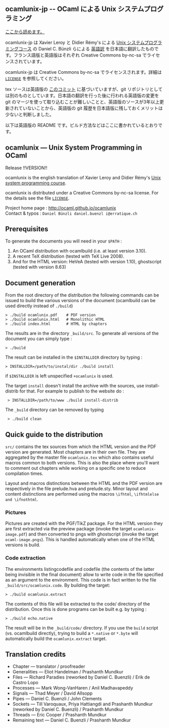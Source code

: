 ocamlunix-jp -- OCaml による Unix システムプログラミング
-------------------------------------------------------------------------------

[ここから読めます。](https://inzkyk.github.io/ocamlunix-jp/)

ocamlunix-jp は Xavier Leroy と Didier Rémy's による [Unix システムプログラミングコース](http://gallium.inria.fr/~remy/camlunix/) の Daniel C. Bünzli らによる [英語訳](http://ocaml.github.io/ocamlunix) を日本語に翻訳したものです。フランス語版と英語版はそれぞれ Creative Commons by-nc-sa でライセンスされています。

ocamlunix-jp は Creative Commons by-nc-sa でライセンスされます。詳細は [`LICENSE`](LICENSE) を参照してください。

tex ソースは英語版の [このコミット](https://github.com/ocaml/ocamlunix/tree/cae619474953ce4f51efedb1f05d86a057784f78) に基づいていますが、git リポジトリとしては別のものとしています。日本語の翻訳を行った後に行われる英語版の変更を git のマージを使って取り込むことが難しいことと、英語版のソースが3年以上更新されていないことから、英語版の git 履歴を日本語版に残しておくメリットは少ないと判断しました。

以下は英語版の README です。ビルド方法などはここに書かれているとおりです。

ocamlunix — Unix System Programming in OCaml
-------------------------------------------------------------------------------
Release !!VERSION!!

ocamlunix is the english translation of Xavier Leroy and Didier Rémy's
[Unix system programming course][1].

ocamlunix is distributed under a Creative Commons by-nc-sa
license. For the details see the file [`LICENSE`](LICENSE).

[1]: http://gallium.inria.fr/~remy/camlunix/ 

Project home page : http://ocaml.github.io/ocamlunix  
Contact & typos : `Daniel Bünzli daniel.buenzl i@erratique.ch`


## Prerequisites

To generate the documents you will need in your `$PATH` :

1. An OCaml distribution with ocamlbuild (i.e. at least version 3.10).
2. A recent TeX distribution (tested with TeX Live 2008).
3. And for the HTML version: HeVeA (tested with version 1.10),
   ghostscript (tested with version 8.63)


## Document generation

From the root directory of the distribution the following commands can
be issued to build the various versions of the document (ocamlbuild
can be used directly instead of `./build`)

    > ./build ocamlunix.pdf    # PDF version
    > ./build ocamlunix.html   # Monolithic HTML
    > ./build index.html       # HTML by chapters

The results are in the directory `_build/src`. To generate all versions
of the document you can simply type :

    > ./build

The result can be installed in the `$INSTALLDIR` directory by typing :

    > INSTALLDIR=/path/to/instal/dir ./build install

if `$INSTALLDIR` is left unspecified `+ocamlunix` is used. 

The target `install` doesn't install the archive with the sources, use
install-distrib for that. For example to publish to the website do :

     > INSTALLDIR=/path/to/www ./build install-distrib

The `_build` directory can be removed by typing

     > ./build clean


## Quick guide to the distribution

`src/` contains the tex sources from which the HTML version and the
PDF version are generated. Most chapters are in their own file. They
are aggregated by the master file `ocamlunix.tex` which also contains
useful macros common to both versions. This is also the place where
you'll want to comment out chapters while working on a specific one to
reduce compilation times.

Layout and macros distinctions between the HTML and the PDF version
are respectively in the file prelude.hva and prelude.sty. Minor layout
and content distinctions are performed using the macros `\ifhtml`,
`\ifhtmlelse and \ifnothtml`.


### Pictures

Pictures are created with the PGF/TikZ package. For the HTML version
they are first extracted via the preview package (invoke the target
`ocamlunix-image.pdf`) and then converted to pngs with ghostscript
(invoke the target `ocaml-image.pngs`). This is handled automatically
when one of the HTML versions is build.


### Code extraction

The environments listingcodefile and codefile (the contents of the
latter being invisible in the final document) allow to write code in
the file specified as an argument to the environment. This code is in
fact written to the file `_build/src/ocamlunix.code`. By building the
target:

    > ./build ocamlunix.extract

The contents of this file will be extracted to the code/ directory of
the distribution. Once this is done programs can be built e.g. by
typing :

    > ./build echo.native

The result will be in the `_build/code/` directory. If you use the
`build` script (vs. ocamlbuild directly), trying to build a `*.native`
or `*.byte` will automatically build the `ocamlunix.extract` target.


## Translation credits

* Chapter — translator / proofreader
* Generalities — Eliot Handelman / Prashanth Mundkur
* Files — Richard Paradies (reworked by Daniel C. Buenzli) /
  Erik de Castro Lopo
* Processes — Mark Wong-VanHaren / Anil Madhavapeddy
* Signals — Thad Meyer / David Allsopp
* Pipes — Daniel C. Buenzli / John Clements
* Sockets — Till Varoquaux, Priya Hattiangdi and Prashanth Mundkur 
  (reworked by Daniel C. Buenzli) / Prashanth Mundkur
* Threads — Eric Cooper / Prashanth Mundkur
* Remaining text — Daniel C. Buenzli / Prashanth Mundkur





